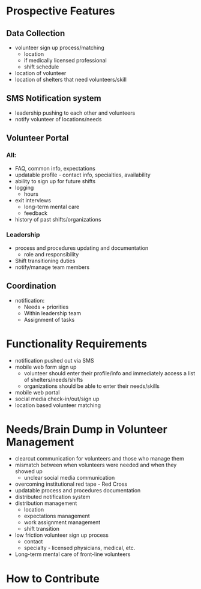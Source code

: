# Prospective Features

## Data Collection
- volunteer sign up process/matching
    - location
    - if medically licensed professional
    - shift schedule
- location of volunteer
- location of shelters that need volunteers/skill

## SMS Notification system
- leadership pushing to each other and volunteers
- notify volunteer of locations/needs

## Volunteer Portal
### All:
- FAQ, common info, expectations
- updatable profile - contact info, specialties, availability
- ability to sign up for future shifts
- logging
    - hours
- exit interviews
    - long-term mental care
    - feedback
- history of past shifts/organizations
### Leadership
- process and procedures updating and documentation
    - role and responsibility
- Shift transitioning duties
- notify/manage team members

## Coordination
- notification:
    - Needs + priorities
    - Within leadership team
    - Assignment of tasks

# Functionality Requirements
- notification pushed out via SMS
- mobile web form sign up
    - volunteer should enter their profile/info and immediately access a list of shelters/needs/shifts
    - organizations should be able to enter their needs/skills
- mobile web portal
- social media check-in/out/sign up
- location based volunteer matching

# Needs/Brain Dump in Volunteer Management
- clearcut communication for volunteers and those who manage them
- mismatch between when volunteers were needed and when they showed up
    - unclear social media communication
- overcoming institutional red tape - Red Cross
- updatable process and procedures documentation
- distributed notification system
- distribution management
    - location
    - expectations management
    - work assignment management
    - shift transition
- low friction volunteer sign up process
    - contact
    - specialty - licensed physicians, medical, etc.
- Long-term mental care of front-line volunteers

# How to Contribute
